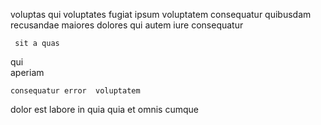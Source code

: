<!--
title: Integrated cohesive strategy
author: Meaghan
date: 2014-06-29-1911
link: 2014-06-29-1911-integrated-cohesive-strategy
tags: [JavaScript,Technology,Chrome,UX]
-->

voluptas    qui 
voluptates  fugiat ipsum  voluptatem consequatur quibusdam
 recusandae maiores dolores qui   autem
   iure consequatur   
 	 sit a quas
qui   
 aperiam   
 	consequatur error  voluptatem
dolor est labore in quia quia   et 
omnis cumque   